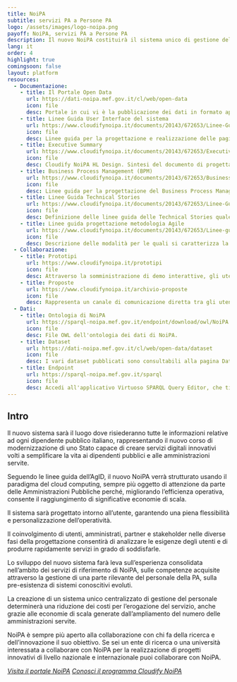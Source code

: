 ```yaml
---
title: NoiPA
subtitle: servizi PA a Persone PA
logo: /assets/images/logo-noipa.png
payoff: NoiPA, servizi PA a Persone PA
description: Il nuovo NoiPA costituirà il sistema unico di gestione del personale di tutta la Pubblica Amministrazione Italiana, che permetterà di accrescere la quantità e la tipologia dei servizi erogati dall’attuale applicazione, innovandone il modello di erogazione e favorendo un percorso di trasformazione digitale che utilizzi i nuovi paradigmi del cloud e dei big data.
lang: it
order: 4
highlight: true
comingsoon: false
layout: platform
resources:
  - Documentazione:
    - title: Il Portale Open Data
      url: https://dati-noipa.mef.gov.it/cl/web/open-data
      icon: file
      desc: Portale in cui vi è la pubblicazione dei dati in formato aperto, fruibili e riutilizzabili da tutti i cittadini che ne abbiano interesse.
    - title: Linee Guida User Interface del sistema
      url: https://www.cloudifynoipa.it/documents/20143/672653/Linee-Guida-User-Interface-del-sistema/3d52e886-9622-6411-7936-0546880388a3?version=1.0
      icon: file
      desc: Linee guida per la progettazione e realizzazione delle pagine del nuovo sistema NoiPA.
    - title: Executive Summary
      url: https://www.cloudifynoipa.it/documents/20143/672653/Executive-Summary---Cloudify-NoiPA-HL-Design/6e7c9a63-fa47-64d5-7f83-5be2128d4102?version=1.0
      icon: file
      desc: Cloudify NoiPA HL Design. Sintesi del documento di progettazione di alto livello del programma di trasformazione digitale "Cloudify NoiPA".
    - title: Business Process Management (BPM)
      url: https://www.cloudifynoipa.it/documents/20143/672653/Business-Process-Management-(BPM)/29137b74-d05a-842e-178f-b6b54eaf54e8?version=1.0
      icon: file
      desc: Linee guida per la progettazione del Business Process Management (BPM). Descrizione dei servizi e definizione degli strumenti di configurazione e personalizzazione dei processi di business.
    - title: Linee Guida Technical Stories
      url: https://www.cloudifynoipa.it/documents/20143/672653/Linee-Guida-Technical-Stories/92d24668-361c-ddac-4814-d738e14374d4?version=1.0
      icon: file
      desc: Definizione delle linee guida delle Technical Stories quale supporto dell’attività di inserimento delle stesse nel sistema di gestione requisiti adottato.
    - title: Linee guida progettazione metodologia Agile
      url: https://www.cloudifynoipa.it/documents/20143/672653/Linee-guida-progettazione-metodologia-Agile/ecd4f47e-582d-9ed2-c5f3-c189bb760c5f?version=1.0
      icon: file
      desc: Descrizione delle modalità per le quali si caratterizza la metodologia di sviluppo Agile all'interno del contesto di Cloudify NoiPA.
  - Collaborazione:
    - title: Prototipi
      url: https://www.cloudifynoipa.it/prototipi
      icon: file
      desc: Attraverso la somministrazione di demo interattive, gli utenti potranno valutare prodotti e servizi digitali, sia pre che post rilascio in produzione, favorendo anche la dissemination di nuovi servizi. Inoltre potranno essere coinvolti campioni selezionati di utenti per le fasi di usability testing, in ottica di co-creation della nuova piattaforma.
    - title: Proposte
      url: https://www.cloudifynoipa.it/archivio-proposte
      icon: file
      desc: Rappresenta un canale di comunicazione diretta tra gli utenti finali del servizio e l’Amministrazione, che consente l’inserimento sulla parte pubblica del portale, di proposte su tematiche legate ai servizi offerti da NoiPA o su nuovi requisiti espressi, creando un ponte digitale tra tutti i livelli coinvolti.
  - Dati:
    - title: Ontologia di NoiPA
      url: https://sparql-noipa.mef.gov.it/endpoint/download/owl/NoiPA.owl
      icon: file
      desc: File OWL dell'ontologia dei dati di NoiPA.
    - title: Dataset
      url: https://dati-noipa.mef.gov.it/cl/web/open-data/dataset
      icon: file
      desc: I vari dataset pubblicati sono consultabili alla pagina Dataset.
    - title: Endpoint
      url: https://sparql-noipa.mef.gov.it/sparql
      icon: file
      desc: Accedi all'applicativo Virtuoso SPARQL Query Editor, che ti permetterà di interrogare i Linked Open Data NOIPA e di scaricare i dati richiesti.
---
```


## Intro
Il nuovo sistema sarà il luogo dove risiederanno tutte le informazioni relative ad ogni dipendente pubblico italiano,
rappresentando il nuovo corso di modernizzazione di uno Stato capace di creare servizi digitali innovativi volti a
semplificare la vita ai dipendenti pubblici e alle amministrazioni servite.

Seguendo le linee guida dell’AgID, il nuovo NoiPA verrà strutturato usando il paradigma del cloud computing, sempre più
oggetto di attenzione da parte delle Amministrazioni Pubbliche perché, migliorando l’efficienza operativa, consente il
raggiungimento di significative economie di scala.

Il sistema sarà progettato intorno all’utente, garantendo una piena flessibilità e personalizzazione dell’operatività.

Il coinvolgimento di utenti, amministrati, partner e stakeholder nelle diverse fasi della progettazione consentirà di 
analizzare le esigenze degli utenti e di produrre rapidamente servizi in grado di soddisfarle.

Lo sviluppo del nuovo sistema farà leva sull’esperienza consolidata nell’ambito dei servizi di riferimento di NoiPA, sulle 
competenze acquisite attraverso la gestione di una parte rilevante del personale della PA, sulla pre-esistenza di sistemi 
conoscitivi evoluti.

La creazione di un sistema unico centralizzato di gestione del personale determinerà una riduzione dei costi per 
l’erogazione del servizio, anche grazie alle economie di scala generate dall’ampliamento del numero delle amministrazioni 
servite.

NoiPA è sempre più aperto alla collaborazione con chi fa della ricerca e dell’innovazione il suo obiettivo.
Se sei un ente di ricerca o una università interessata a collaborare con NoiPA per la realizzazione di progetti innovativi
di livello nazionale e internazionale puoi collaborare con NoiPA.

<a class="btn btn-primary" href="https://noipa.mef.gov.it/"><i class="it-pa" />Visita il portale NoiPA</a>
<a class="btn btn-primary" href="https://www.cloudifynoipa.it"><i class="it-code-circle" />Conosci il programma Cloudify NoiPA</a>

